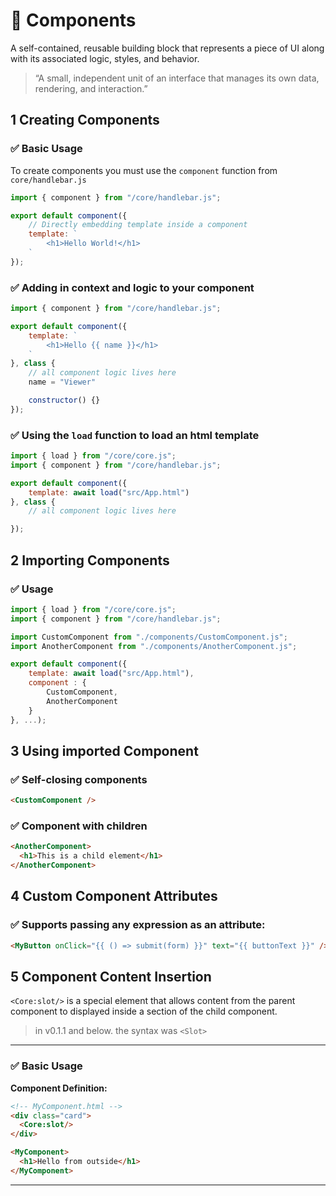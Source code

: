 # 📘 Components

A self-contained, reusable building block that represents a piece of UI along with its associated logic, styles, and behavior.

> “A small, independent unit of an interface that manages its own data, rendering, and interaction.”

## 1 Creating Components

### ✅ Basic Usage

To create components you must use the `component` function from `core/handlebar.js`

```js
import { component } from "/core/handlebar.js";

export default component({
    // Directly embedding template inside a component
    template: `
        <h1>Hello World!</h1>
    `
});
```

### ✅  Adding in context and logic to your component
```js
import { component } from "/core/handlebar.js";

export default component({
    template: `
        <h1>Hello {{ name }}</h1>
    `
}, class {
    // all component logic lives here
    name = "Viewer"

    constructor() {}
});
```

### ✅  Using the `load` function to load an html template
```js
import { load } from "/core/core.js";
import { component } from "/core/handlebar.js";

export default component({
    template: await load("src/App.html")
}, class {
    // all component logic lives here

});
```

## 2 Importing Components

### ✅ Usage
```js
import { load } from "/core/core.js";
import { component } from "/core/handlebar.js";

import CustomComponent from "./components/CustomComponent.js";
import AnotherComponent from "./components/AnotherComponent.js";

export default component({
    template: await load("src/App.html"),
    component : {
        CustomComponent,
        AnotherComponent
    }
}, ...);
```

## 3 Using imported Component

### ✅ Self-closing components
```html
<CustomComponent />
```

### ✅ Component with children
```html
<AnotherComponent>
  <h1>This is a child element</h1>
</AnotherComponent>
```

## 4 Custom Component Attributes

### ✅ Supports passing any expression as an attribute:
```html
<MyButton onClick="{{ () => submit(form) }}" text="{{ buttonText }}" />
```

## 5 Component Content Insertion

`<Core:slot/>` is a special element that allows content from the parent component to displayed inside a section of the child component.

> in v0.1.1 and below. the syntax was `<Slot>`

---

### ✅ Basic Usage

**Component Definition:**

```html
<!-- MyComponent.html -->
<div class="card">
  <Core:slot/>
</div>
```
```html
<MyComponent>
  <h1>Hello from outside</h1>
</MyComponent>
```

---

